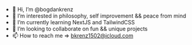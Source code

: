 - 👋 Hi, I’m @bogdankrenz
- 👀 I’m interested in philosophy, self improvement && peace from mind
- 🌱 I’m currently learning NextJS and TailwindCSS
- 💞️ I’m looking to collaborate on fun && unique projects
- 📫 How to reach me => bkrenz1502@icloud.com

<!---
bogdankrenz/bogdankrenz is a ✨ special ✨ repository because its `README.md` (this file) appears on your GitHub profile.
You can click the Preview link to take a look at your changes.
--->
